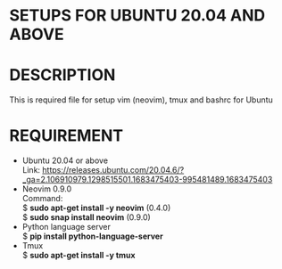 # SETUPS FOR UBUNTU 20.04 AND ABOVE
# DESCRIPTION
This is required file for setup vim (neovim), tmux and bashrc for Ubuntu

# REQUIREMENT
- Ubuntu 20.04 or above \
Link: https://releases.ubuntu.com/20.04.6/?_ga=2.106910979.1298515501.1683475403-995481489.1683475403
- Neovim 0.9.0 \
Command: \
$ **sudo apt-get install -y neovim** (0.4.0) \
$ **sudo snap install neovim** (0.9.0)
- Python language server \
$ **pip install python-language-server**
- Tmux \
$ **sudo apt-get install -y tmux**
